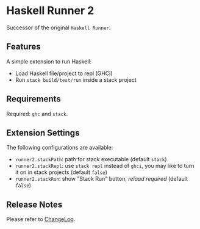 # Haskell Runner 2

Successor of the original `Haskell Runner`.

## Features

A simple extension to run Haskell:

* Load Haskell file/project to repl (GHCi)
* Run `stack build/test/run` inside a stack project

## Requirements

Required: `ghc` and `stack`.

## Extension Settings

The following configurations are available:

* `runner2.stackPath`: path for stack executable (default `stack`)
* `runner2.stackRepl`: use `stack repl` instead of `ghci`, you may like to turn it on in stack projects (default `false`)
* `runner2.stackRun`: show "Stack Run" button, *reload required* (default `false`)

## Release Notes

Please refer to [ChangeLog](CHANGELOG.md).
